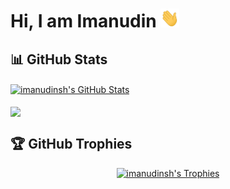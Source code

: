 # Hi, I am Imanudin <img src="hi.gif" width="30px" height="30px">

## 📊 GitHub Stats
<div>
  <a href="https://github.com/imanudinsh">
    <img align="center" src="https://github-readme-stats.anuraghazra1.vercel.app/api?username=imanudinsh&show_icons=true&include_all_commits=true&theme=radical" alt="imanudinsh's GitHub Stats" style="max-width: 100%; height: auto;"/>
  </a>
  <br />
  <br />
  <a href="https://github.com/imanudinsh">
    <img align="center" src="https://github-readme-stats.vercel.app/api/top-langs/?username=imanudinsh&hide=CSS&theme=algolia" style="max-width: 100%; height: auto;"/>
  </a>
</div>

## 🏆 GitHub Trophies
<div align="center">
  <a href="https://github.com/imanudinsh">
    <img src="https://github-profile-trophy.vercel.app/?username=imanudinsh&theme=onedark" alt="imanudinsh's Trophies" style="max-width: 100%; height: auto;"/>
  </a>
</div>